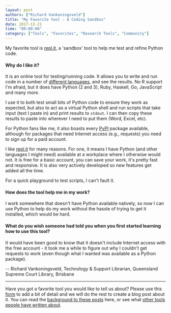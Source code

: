 ```yaml
---
layout: post
authors: ["Richard Vankoningsveld"]
title: "My Favorite tool - A Coding Sandbox"
date: 2017-12-21
time: "00:00:00"
category: ["Tools", "Favorites", "Research Tools", "Community"]
---
```


My favorite tool is [repl.it](https://repl.it/), a 'sandbox' tool to help me test and refine Python code.

#### Why do I like it?

It is an online tool for testing/running code. It allows you to write and run code in 
a number of [different languages](https://repl.it/languages), and see the results. 
No R support I'm afraid, but it does have Python (2 and 3), Ruby, Haskell, Go, JavaScript and many more.

I use it to both test small bits of Python code to ensure they work as expected, but also to act as a virtual Python 
shell and run scripts that take input (text I paste in) and print results to `stdout`. 
I can then copy these results to paste into wherever I need to put them (Word, Excel, etc).

For Python fans like me, it also boasts every [PyPI](https://pypi.python.org/pypi) package available, although for packages that need 
Internet access (e.g., requests) you need to sign up for a paid account.

I like [repl.it](https://repl.it/) for many reasons. For one, it means I have Python (and other languages I might need) available 
at a workplace where I otherwise would not. It is free for a basic account, you can save your work, 
it's pretty fast and responsive. It is also very actively developed so new features get added all the time.

For a quick playground to test scripts, I can't fault it.

#### How does the tool help me in my work?

I work somewhere that doesn't have Python available natively, so now I can use Python to help do my work without the 
hassle of trying to get it installed, which would be hard.

#### What do you wish someone had told you when you first started learning how to use this tool?

It would have been good to know that it doesn't include Internet access with the free account - 
it took me a while to figure out why I couldn't get requests to work (even though what I wanted was available as a Python package).

-- Richard Vankoningsveld, Technology & Support Librarian, Queensland Supreme Court Library, Brisbane

---

Have you got a favorite tool you would like to tell us about?
Please use this [form](https://docs.google.com/forms/d/e/1FAIpQLSeiu5NzJsLxYueaQrNn_qKbaa5JR2Sz12CeCRyedKQxwb54Dw/viewform)
to add a bit of detail and we will do the rest to create a blog post about it. You can read
the [background to these posts](https://software-carpentry.org/blog/2017/10/fave-tools.html) here,
or see what [other tools people have written about](https://software-carpentry.org/blog/2017/11/favorites.html).

